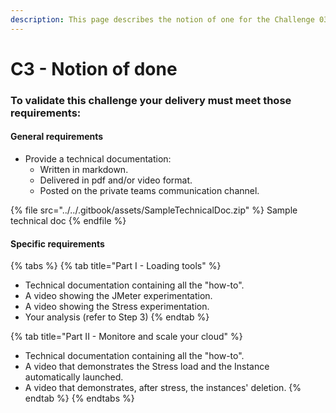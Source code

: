```yaml
---
description: This page describes the notion of one for the Challenge 03
---
```


# C3 - Notion of done

### To validate this challenge your delivery must meet those requirements:

#### General requirements

* Provide a technical documentation:
  * Written in markdown.
  * Delivered in pdf and/or video format.
  * Posted on the private teams communication channel.

{% file src="../../.gitbook/assets/SampleTechnicalDoc.zip" %}
Sample technical doc
{% endfile %}

#### Specific requirements

{% tabs %}
{% tab title="Part I - Loading tools" %}
* Technical documentation containing all the "how-to".
* A video showing the JMeter experimentation.
* A video showing the Stress experimentation.
* Your analysis (refer to Step 3)&#x20;
{% endtab %}

{% tab title="Part II - Monitore and scale your cloud" %}
* Technical documentation containing all the "how-to".
* A video that demonstrates the Stress load and the Instance automatically launched.
* A video that demonstrates, after stress, the instances' deletion.
{% endtab %}
{% endtabs %}

